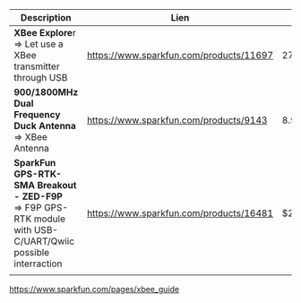 | Description                                                  | **Lien**                                | **Prix** | **Qté** |
| ------------------------------------------------------------ | --------------------------------------- | -------- | ------- |
| **XBee Explore**r => Let use a XBee transmitter through USB  | https://www.sparkfun.com/products/11697 | 27.95$   | 1       |
| **900/1800MHz Dual Frequency Duck Antenna**  => XBee Antenna | https://www.sparkfun.com/products/9143  | 8.95$    | 1       |
| **SparkFun GPS-RTK-SMA Breakout - ZED-F9P**<br />=> F9P GPS-RTK module with USB-C/UART/Qwiic possible interraction | https://www.sparkfun.com/products/16481 | $274.95  | 1       |
|                                                              |                                         |          |         |

https://www.sparkfun.com/pages/xbee_guide